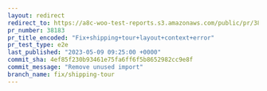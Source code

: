 ```yaml
---
layout: redirect
redirect_to: https://a8c-woo-test-reports.s3.amazonaws.com/public/pr/38183/e2e/index.html
pr_number: 38183
pr_title_encoded: "Fix+shipping+tour+layout+context+error"
pr_test_type: e2e
last_published: "2023-05-09 09:25:00 +0000"
commit_sha: 4ef85f230b93461e75fa6ff6f5b8652982cc9e8f
commit_message: "Remove unused import"
branch_name: fix/shipping-tour
---
```

